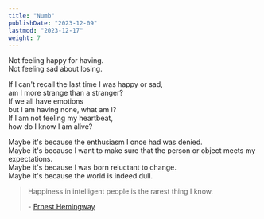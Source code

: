 ```yaml
---
title: "Numb"
publishDate: "2023-12-09"
lastmod: "2023-12-17"
weight: 7
---
```


Not feeling happy for having.<br/>
Not feeling sad about losing.<br/>

If I can't recall the last time I was happy or sad,<br/>
am I more strange than a stranger?<br/>
If we all have emotions<br/>
but I am having none, what am I?<br/>
If I am not feeling my heartbeat,<br/>
how do I know I am alive?<br/>

Maybe it's because the enthusiasm I once had was denied.<br/>
Maybe it's because I want to make sure that the person or object meets my expectations.<br/>
Maybe it's because I was born reluctant to change.<br/>
Maybe it's because the world is indeed dull.<br/>

> Happiness in intelligent people is the rarest thing I know.
>
> \- [Ernest Hemingway](https://www.goodreads.com/quotes/2981-happiness-in-intelligent-people-is-the-rarest-thing-i-know)
